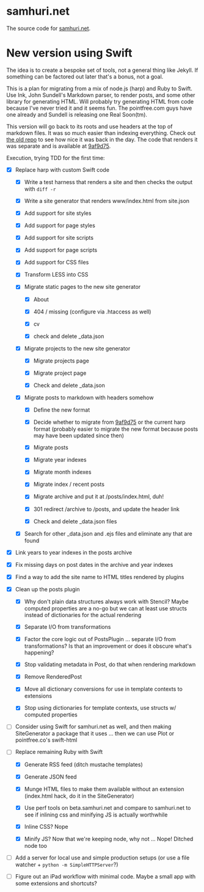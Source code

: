 # samhuri.net

The source code for [samhuri.net](https://samhuri.net).

# New version using Swift

The idea is to create a bespoke set of tools, not a general thing like Jekyll. If something can be factored out later that's a bonus, not a goal.

This is a plan for migrating from a mix of node.js (harp) and Ruby to Swift. Use Ink, John Sundell's Markdown parser, to render posts, and some other library for generating HTML. Will probably try generating HTML from code because I've never tried it and it seems fun. The pointfree.com guys have one already and Sundell is releasing one Real Soon(tm).

This version will go back to its roots and use headers at the top of markdown files. It was so much easier than indexing everything. Check out [the old repo][old repo] to see how nice it was back in the day. The code that renders it was separate and is available at [9af9d75][].

[old repo]: https://github.com/samsonjs/blog
[9af9d75]: https://github.com/samsonjs/samhuri.net/tree/9af9d75565133104beb54f1bfdd3d4efe3e16982

Execution, trying TDD for the first time:

- [x] Replace harp with custom Swift code

    - [x] Write a test harness that renders a site and then checks the output with `diff -r`

    - [x] Write a site generator that renders www/index.html from site.json

    - [x] Add support for site styles

    - [x] Add support for page styles

    - [x] Add support for site scripts

    - [x] Add support for page scripts

    - [x] Add support for CSS files

    - [x] Transform LESS into CSS

    - [x] Migrate static pages to the new site generator

        - [x] About

        - [x] 404 / missing (configure via .htaccess as well)

        - [x] cv

        - [x] check and delete _data.json

    - [x] Migrate projects to the new site generator

        - [x] Migrate projects page

        - [x] Migrate project page

        - [x] Check and delete _data.json

    - [x] Migrate posts to markdown with headers somehow

        - [x] Define the new format

        - [x] Decide whether to migrate from [9af9d75][] or the current harp format (probably easier to migrate the new format because posts may have been updated since then)

        - [x] Migrate posts

        - [x] Migrate year indexes

        - [x] Migrate month indexes

        - [x] Migrate index / recent posts

        - [x] Migrate archive and put it at /posts/index.html, duh!

        - [x] 301 redirect /archive to /posts, and update the header link

        - [x] Check and delete _data.json files

    - [x] Search for other _data.json and .ejs files and eliminate any that are found

- [x] Link years to year indexes in the posts archive

- [x] Fix missing days on post dates in the archive and year indexes

- [x] Find a way to add the site name to HTML titles rendered by plugins

- [x] Clean up the posts plugin

    - [x] Why don't plain data structures always work with Stencil? Maybe computed properties are a no-go but we can at least use structs instead of dictionaries for the actual rendering

    - [x] Separate I/O from transformations

    - [x] Factor the core logic out of PostsPlugin ... separate I/O from transformations? Is that an improvement or does it obscure what's happening?

    - [x] Stop validating metadata in Post, do that when rendering markdown

    - [x] Remove RenderedPost

    - [x] Move all dictionary conversions for use in template contexts to extensions

    - [x] Stop using dictionaries for template contexts, use structs w/ computed properties

- [ ] Consider using Swift for samhuri.net as well, and then making SiteGenerator a package that it uses ... then we can use Plot or pointfree.co's swift-html

- [ ] Replace remaining Ruby with Swift

    - [x] Generate RSS feed (ditch mustache templates)

    - [x] Generate JSON feed

    - [x] Munge HTML files to make them available without an extension (index.html hack, do it in the SiteGenerator)

    - [x] Use perf tools on beta.samhuri.net and compare to samhuri.net to see if inlining css and minifying JS is actually worthwhile

    - [x] Inline CSS? Nope

    - [x] Minify JS? Now that we're keeping node, why not ... Nope! Ditched node too

- [ ] Add a server for local use and simple production setups (or use a file watcher + `python -m SimpleHTTPServer`?)

- [ ] Figure out an iPad workflow with minimal code. Maybe a small app with some extensions and shortcuts?
